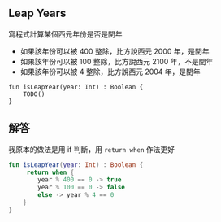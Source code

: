 ## Leap Years

寫程式計算某個西元年份是否是閏年

- 如果該年份可以被 400 整除，比方說西元 2000 年，是閏年
- 如果該年份可以被 100 整除，比方說西元 2100 年，不是閏年
- 如果該年份可以被 4 整除，比方說西元 2004 年，是閏年


```
fun isLeapYear(year: Int) : Boolean {
    TODO()
}
```

## 解答

我原本的做法是用 if 判斷，用 `return when` 作法更好

```kotlin
fun isLeapYear(year: Int) : Boolean {
     return when {
        year % 400 == 0 -> true
        year % 100 == 0 -> false
        else -> year % 4 == 0
    } 
}
```
